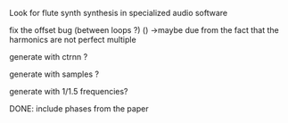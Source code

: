 
Look for flute synth synthesis in specialized audio software

fix the offset bug (between loops ?) ()
->maybe due from the fact that the harmonics are not perfect multiple

generate with ctrnn ?

generate with samples ?

generate with 1/1.5 frequencies? 


DONE: include phases from the paper
